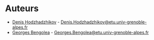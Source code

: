 # Auteurs

- [Denis Hodzhadzhikov](https://github.com/denis-h) - <Denis.Hodzhadzhikov@etu.univ-grenoble-alpes.fr>
- [Georges Bengolea](https://github.com/bengous) - <Georges.Bengolea@etu.univ-grenoble-alpes.fr>
